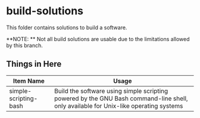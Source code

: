  # build-solutions

This folder contains solutions to build a software.

**NOTE: ** Not all build solutions are usable due to the limitations allowed by this branch.

## Things in Here

| Item Name             | Usage                                                        |
| --------------------- | ------------------------------------------------------------ |
| simple-scripting-bash | Build the software using simple scripting powered by the GNU Bash command-line  shell, only available for Unix-like operating systems |

